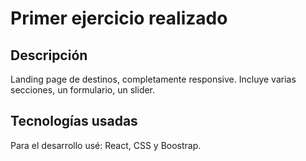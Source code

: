# Primer ejercicio realizado

## Descripción
Landing page de destinos, completamente responsive. 
Incluye varias secciones, un formulario, un slider.

## Tecnologías usadas
Para el desarrollo usé: React, CSS y Boostrap.
